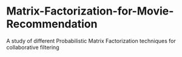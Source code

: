 # Matrix-Factorization-for-Movie-Recommendation
A study of different Probabilistic Matrix Factorization techniques for collaborative filtering
